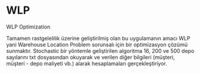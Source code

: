 # WLP
WLP Optimization

Tamamen rastgelelilik üzerine geliştirilmiş olan bu uygulamanın amacı WLP yani Warehouse Location Problem sorunsalı için bir optimizasyon çözümü sunmaktır. Stochastic bir yöntemle geliştirilen algoritma 16, 200 ve 500 depo sayılarını txt dosyasından okuyarak ve verilen diğer bilgileri (müşteri, müşteri - depo maliyeti vb.) alarak hesaplamaları gerçekleştiriyor.
